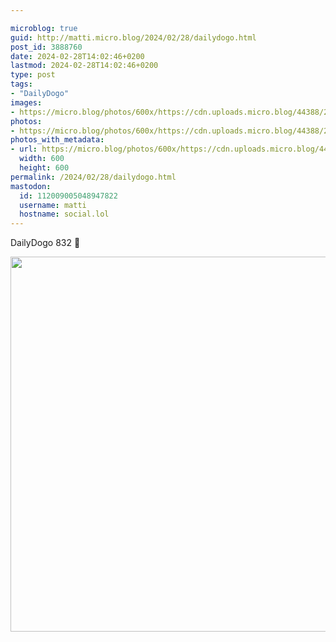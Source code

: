 ```yaml
---

microblog: true
guid: http://matti.micro.blog/2024/02/28/dailydogo.html
post_id: 3888760
date: 2024-02-28T14:02:46+0200
lastmod: 2024-02-28T14:02:46+0200
type: post
tags:
- "DailyDogo"
images:
- https://micro.blog/photos/600x/https://cdn.uploads.micro.blog/44388/2024/aa2c3ce2fcfa4187b924705ef3ef06ad.jpg
photos:
- https://micro.blog/photos/600x/https://cdn.uploads.micro.blog/44388/2024/aa2c3ce2fcfa4187b924705ef3ef06ad.jpg
photos_with_metadata:
- url: https://micro.blog/photos/600x/https://cdn.uploads.micro.blog/44388/2024/aa2c3ce2fcfa4187b924705ef3ef06ad.jpg
  width: 600
  height: 600
permalink: /2024/02/28/dailydogo.html
mastodon:
  id: 112009005048947822
  username: matti
  hostname: social.lol
---
```

DailyDogo 832 🐶

<img src="/media/uploads/2024/aa2c3ce2fcfa4187b924705ef3ef06ad.jpg" width="600" height="600" alt="" />
